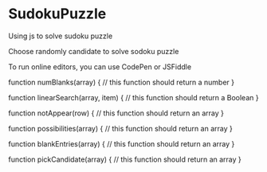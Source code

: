 # SudokuPuzzle
Using js to solve sudoku puzzle

Choose randomly candidate to solve sodoku puzzle

To run online editors, you can use CodePen or JSFiddle

function numBlanks(array) {
	// this function should return a number
}

function linearSearch(array, item) {
	// this function should return a Boolean
}

function notAppear(row) {
	// this function should return an array
}

function possibilities(array) {
	// this function should return an array
}

function blankEntries(array) {
	// this function should return an array
}

function pickCandidate(array) {
	// this function should return an array
}
